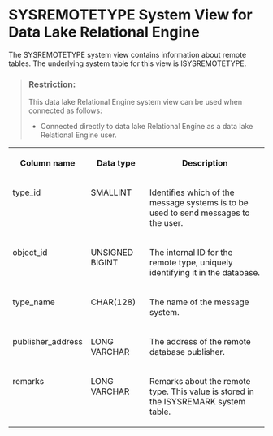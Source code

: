 <!-- loio3be9ee026c5f10148aac94297d73d3d1 -->

# SYSREMOTETYPE System View for Data Lake Relational Engine

The SYSREMOTETYPE system view contains information about remote tables. The underlying system table for this view is ISYSREMOTETYPE.



> ### Restriction:  
> This data lake Relational Engine system view can be used when connected as follows:
> 
> -   Connected directly to data lake Relational Engine as a data lake Relational Engine user.




<table>
<tr>
<th valign="top">

Column name



</th>
<th valign="top">

Data type



</th>
<th valign="top">

Description



</th>
</tr>
<tr>
<td valign="top">

type\_id



</td>
<td valign="top">

SMALLINT



</td>
<td valign="top">

Identifies which of the message systems is to be used to send messages to the user.



</td>
</tr>
<tr>
<td valign="top">

object\_id



</td>
<td valign="top">

UNSIGNED BIGINT



</td>
<td valign="top">

The internal ID for the remote type, uniquely identifying it in the database.



</td>
</tr>
<tr>
<td valign="top">

type\_name



</td>
<td valign="top">

CHAR\(128\)



</td>
<td valign="top">

The name of the message system.



</td>
</tr>
<tr>
<td valign="top">

publisher\_address



</td>
<td valign="top">

LONG VARCHAR



</td>
<td valign="top">

The address of the remote database publisher.



</td>
</tr>
<tr>
<td valign="top">

remarks



</td>
<td valign="top">

LONG VARCHAR



</td>
<td valign="top">

Remarks about the remote type. This value is stored in the ISYSREMARK system table.



</td>
</tr>
</table>

